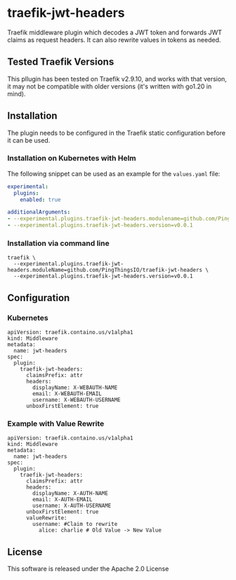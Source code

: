 # traefik-jwt-headers

Traefik middleware plugin which decodes a JWT token and forwards JWT claims as request headers. It can also rewrite values in tokens as needed.

## Tested Traefik Versions

This pllugin has been tested on Traefik v2.9.10, and works with that version, it may not be compatible with older versions (it's written with go1.20 in mind).

## Installation

The plugin needs to be configured in the Traefik static configuration before it can be used.

### Installation on Kubernetes with Helm

The following snippet can be used as an example for the `values.yaml` file:

```values.yaml
experimental:
  plugins:
    enabled: true

additionalArguments:
- --experimental.plugins.traefik-jwt-headers.modulename=github.com/PingThingsIO/traefik-jwt-headers
- --experimental.plugins.traefik-jwt-headers.version=v0.0.1
```

### Installation via command line

```shell
traefik \
  --experimental.plugins.traefik-jwt-headers.moduleName=github.com/PingThingsIO/traefik-jwt-headers \
  --experimental.plugins.traefik-jwt-headers.version=v0.0.1
```

## Configuration

### Kubernetes

``` tab="File (Kubernetes)"
apiVersion: traefik.containo.us/v1alpha1
kind: Middleware
metadata:
  name: jwt-headers
spec:
  plugin:
    traefik-jwt-headers:
      claimsPrefix: attr
      headers:
        displayName: X-WEBAUTH-NAME
        email: X-WEBAUTH-EMAIL
        username: X-WEBAUTH-USERNAME
      unboxFirstElement: true
```

### Example with Value Rewrite

``` tab="File (Kubernetes)"
apiVersion: traefik.containo.us/v1alpha1
kind: Middleware
metadata:
  name: jwt-headers
spec:
  plugin:
    traefik-jwt-headers:
      claimsPrefix: attr
      headers:
        displayName: X-AUTH-NAME
        email: X-AUTH-EMAIL
        username: X-AUTH-USERNAME
      unboxFirstElement: true
      valueRewrite:
        username: #Claim to rewrite
          alice: charlie # Old Value -> New Value
```

## License

This software is released under the Apache 2.0 License
